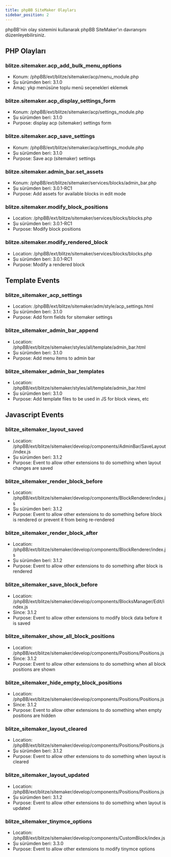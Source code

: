 ```yaml
---
title: phpBB SiteMaker Olayları
sidebar_position: 2
---
```


phpBB'nin olay sistemini kullanarak phpBB SiteMaker'ın davranışını düzenleyebilirsiniz.

## PHP Olayları

### blitze.sitemaker.acp_add_bulk_menu_options

-   Konum: /phpBB/ext/blitze/sitemaker/acp/menu_module.php
-   Şu sürümden beri: 3.1.0
-   Amaç: ykp menüsüne toplu menü seçenekleri eklemek

### blitze.sitemaker.acp_display_settings_form

-   Konum: /phpBB/ext/blitze/sitemaker/acp/settings_module.php
-   Şu sürümden beri: 3.1.0
-   Purpose: display acp (sitemaker) settings form

### blitze.sitemaker.acp_save_settings

-   Konum: /phpBB/ext/blitze/sitemaker/acp/settings_module.php
-   Şu sürümden beri: 3.1.0
-   Purpose: Save acp (sitemaker) settings

### blitze.sitemaker.admin_bar.set_assets

-   Konum: /phpBB/ext/blitze/sitemaker/services/blocks/admin_bar.php
-   Şu sürümden beri: 3.0.1-RC1
-   Purpose: Add assets for available blocks in edit mode

### blitze.sitemaker.modify_block_positions

-   Location: /phpBB/ext/blitze/sitemaker/services/blocks/blocks.php
-   Şu sürümden beri: 3.0.1-RC1
-   Purpose: Modify block positions

### blitze.sitemaker.modify_rendered_block

-   Location: /phpBB/ext/blitze/sitemaker/services/blocks/blocks.php
-   Şu sürümden beri: 3.0.1-RC1
-   Purpose: Modify a rendered block

## Template Events

### blitze_sitemaker_acp_settings

-   Location: /phpBB/ext/blitze/sitemaker/adm/style/acp_settings.html
-   Şu sürümden beri: 3.1.0
-   Purpose: Add form fields for sitemaker settings

### blitze_sitemaker_admin_bar_append

-   Location: /phpBB/ext/blitze/sitemaker/styles/all/template/admin_bar.html
-   Şu sürümden beri: 3.1.0
-   Purpose: Add menu items to admin bar

### blitze_sitemaker_admin_bar_templates

-   Location: /phpBB/ext/blitze/sitemaker/styles/all/template/admin_bar.html
-   Şu sürümden beri: 3.1.0
-   Purpose: Add template files to be used in JS for block views, etc

## Javascript Events

### blitze_sitemaker_layout_saved

-   Location: /phpBB/ext/blitze/sitemaker/develop/components/AdminBar/SaveLayout/index.js
-   Şu sürümden beri: 3.1.2
-   Purpose: Event to allow other extensions to do something when layout changes are saved

### blitze_sitemaker_render_block_before

-   Location: /phpBB/ext/blitze/sitemaker/develop/components/BlockRenderer/index.js
-   Şu sürümden beri: 3.1.2
-   Purpose: Event to allow other extensions to do something before block is rendered or prevent it from being re-rendered

### blitze_sitemaker_render_block_after

-   Location: /phpBB/ext/blitze/sitemaker/develop/components/BlockRenderer/index.js
-   Şu sürümden beri: 3.1.2
-   Purpose: Event to allow other extensions to do something after block is rendered

### blitze_sitemaker_save_block_before

-   Location: /phpBB/ext/blitze/sitemaker/develop/components/BlocksManager/Edit/index.js
-   Since: 3.1.2
-   Purpose: Event to allow other extensions to modify block data before it is saved

### blitze_sitemaker_show_all_block_positions

-   Location: /phpBB/ext/blitze/sitemaker/develop/components/Positions/Positions.js
-   Since: 3.1.2
-   Purpose: Event to allow other extensions to do something when all block positions are shown

### blitze_sitemaker_hide_empty_block_positions

-   Location: /phpBB/ext/blitze/sitemaker/develop/components/Positions/Positions.js
-   Since: 3.1.2
-   Purpose: Event to allow other extensions to do something when empty positions are hidden

### blitze_sitemaker_layout_cleared

-   Location: /phpBB/ext/blitze/sitemaker/develop/components/Positions/Positions.js
-   Şu sürümden beri: 3.1.2
-   Purpose: Event to allow other extensions to do something when layout is cleared

### blitze_sitemaker_layout_updated

-   Location: /phpBB/ext/blitze/sitemaker/develop/components/Positions/Positions.js
-   Şu sürümden beri: 3.1.2
-   Purpose: Event to allow other extensions to do something when layout is updated

### blitze_sitemaker_tinymce_options

-   Location: /phpBB/ext/blitze/sitemaker/develop/components/CustomBlock/index.js
-   Şu sürümden beri: 3.3.0
-   Purpose: Event to allow other extensions to modify tinymce options
